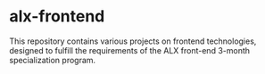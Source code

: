 # alx-frontend


This repository contains various projects on frontend technologies, designed to fulfill the requirements of the ALX front-end 3-month specialization program.
